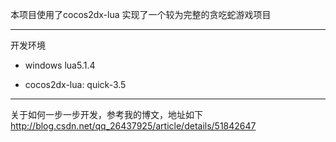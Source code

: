 本项目使用了cocos2dx-lua 实现了一个较为完整的贪吃蛇游戏项目

---

开发环境

* windows lua5.1.4

* cocos2dx-lua: quick-3.5

---

关于如何一步一步开发，参考我的博文，地址如下
http://blog.csdn.net/qq_26437925/article/details/51842647